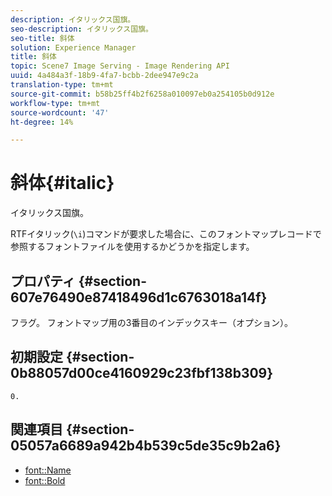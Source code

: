 ```yaml
---
description: イタリックス国旗。
seo-description: イタリックス国旗。
seo-title: 斜体
solution: Experience Manager
title: 斜体
topic: Scene7 Image Serving - Image Rendering API
uuid: 4a484a3f-18b9-4fa7-bcbb-2dee947e9c2a
translation-type: tm+mt
source-git-commit: b58b25ff4b2f6258a010097eb0a254105b0d912e
workflow-type: tm+mt
source-wordcount: '47'
ht-degree: 14%

---
```



# 斜体{#italic}

イタリックス国旗。

RTFイタリック(`\i`)コマンドが要求した場合に、このフォントマップレコードで参照するフォントファイルを使用するかどうかを指定します。

## プロパティ {#section-607e76490e87418496d1c6763018a14f}

フラグ。 フォントマップ用の3番目のインデックスキー（オプション）。

## 初期設定 {#section-0b88057d00ce4160929c23fbf138b309}

`0.`

## 関連項目 {#section-05057a6689a942b4b539c5de35c9b2a6}

* [font::Name](r-name-font.md#reference_C55889877DC54AABB60734DCDE86EE76)
* [font::Bold](../../../../../is-api/image-catalog/image-serving-api-ref/c-image-catalog-reference/c-font-map-reference/r-bold-font.md#reference-f7b017ef67574a29abfc3954ab64159c)
